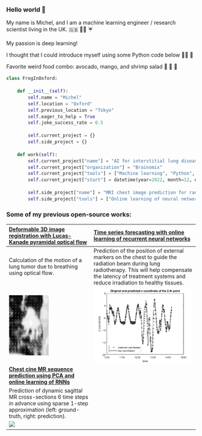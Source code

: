 ### Hello world 👋

My name is Michel, and I am a machine learning engineer / research scientist living in the UK. :uk: :guardsman: :umbrella: 

My passion is deep learning!

I thought that I could introduce myself using some Python code below :technologist: :zany_face:

Favorite weird food combo: avocado, mango, and shrimp salad :avocado:	:mango: :fried_shrimp:

<!--
**pohl-michel/pohl-michel** is a ✨ _special_ ✨ repository because its `README.md` (this file) appears on your GitHub profile.

Here are some ideas to get you started:

- 🔭 I’m currently working on ...
- 🌱 I’m currently learning ...
- 👯 I’m looking to collaborate on ...
- 🤔 I’m looking for help with ...
- 💬 Ask me about ...
- 📫 How to reach me: ...
- 😄 Pronouns: ...
- ⚡ Fun fact: ...
-->


```python
class FrogInOxford:

    def __init__(self):
        self.name = "Michel"
        self.location = "Oxford"
        self.previous_location = "Tokyo"
        self.eager_to_help = True
        self.joke_success_rate = 0.5

        self.current_project = {}
        self.side_project = {}

    def work(self):
        self.current_project["name"] = "AI for interstitial lung disease detection and treatment"
        self.current_project["organization"] = "Brainomix"
        self.current_project["tools"] = ["Machine learning", "Python", "Scikit-learn", "Pandas", "Docker"]
        self.current_project["start"] = datetime(year=2022, month=12, day=12)

        self.side_project["name"] = "MRI chest image prediction for radiotherapy"
        self.side_project["tools"] = ["Online learning of neural networks", "Video prediction", "Matlab"]

```


### Some of my previous open-source works:

| [Deformable 3D image registration with Lucas-Kanade pyramidal optical flow](https://github.com/pohl-michel/Lucas-Kanade-pyramidal-optical-flow-for-3D-image-sequences) | [Time series forecasting with online learning of recurrent neural networks](https://github.com/pohl-michel/2D-MR-image-prediction/tree/main/Time_series_forecasting) |
| :--- | :---|
| Calculation of the motion of a lung tumor due to breathing using optical flow. | Prediction of the position of external markers on the chest to guide the radiation beam during lung radiotherapy. This will help compensate the latency of treatment systems and reduce irradiation to healthy tissues.|
| <img src="https://github.com/pohl-michel/Lucas-Kanade-pyramidal-optical-flow-for-3D-image-sequences/blob/master/3DOF_4DCT.gif" width="50%" height="50%"/> | <img src="https://github.com/pohl-michel/time-series-forecasting-with-UORO-RTRL-LMS-and-linear-regression/blob/main/prediction_UORO.png"/> |
| **[Chest cine MR sequence prediction using PCA and online learning of RNNs](https://github.com/pohl-michel/2D-MR-image-prediction)** | |
| Prediction of dynamic sagittal MR cross-sections 6 time steps in advance using sparse 1-step approximation (left: ground-truth, right: prediction). ||
| <img src="https://github.com/pohl-michel/2D-MR-image-prediction/blob/main/Image_prediction/visualization/4.%20sq%20sl014%20sag%20Xcs%3D165%20SnAp-1%20k%3D6%20q%3D110%20eta%3D0.01%20sg%3D0.02%20h%3D6%203%20cpts_t%3D181_to_200_cropped.gif"/> | |



